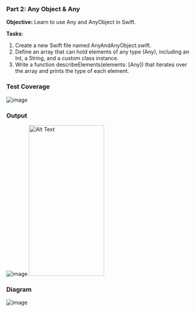 
### **Part 2: Any Object & Any**

**Objective:** Learn to use Any and AnyObject in Swift.

**Tasks:**

1. Create a new Swift file named AnyAndAnyObject.swift.
2. Define an array that can hold elements of any type (Any), including an Int, a String, and a custom class instance.
3. Write a function describeElements(elements: [Any]) that iterates over the array and prints the type of each element.

### **Test Coverage**
![image](https://github.com/Sumit4482/TypeCheck_AndTypeCasting/assets/61246873/b940a8d7-47ee-468b-91f5-530e549c5255)
   
### **Output**
![image](https://github.com/Sumit4482/Any_And_AnyObject/assets/61246873/b889bf73-a0dd-47a0-8d2b-3ccea9fb8655)
<img src="https://github.com/Sumit4482/Any_And_AnyObject/assets/61246873/28812d24-d512-4cb9-b01e-5b0ee585a951" alt="Alt Text" width="200" height="400">

### **Diagram**
![image](https://github.com/Sumit4482/Any_And_AnyObject/assets/61246873/3f3210bd-9b89-490a-a05a-a06d3256bcb6)
